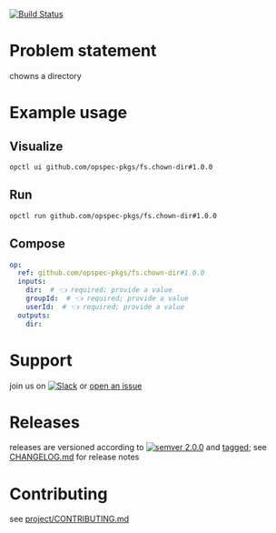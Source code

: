 [![Build Status](https://github.com/opspec-pkgs/fs.chown-dir/workflows/build/badge.svg?branch=main)](https://github.com/opspec-pkgs/fs.chown-dir/actions?query=workflow%3Abuild+branch%3Amain)

# Problem statement

chowns a directory

# Example usage

## Visualize

```shell
opctl ui github.com/opspec-pkgs/fs.chown-dir#1.0.0
```

## Run

```
opctl run github.com/opspec-pkgs/fs.chown-dir#1.0.0
```

## Compose

```yaml
op:
  ref: github.com/opspec-pkgs/fs.chown-dir#1.0.0
  inputs:
    dir:  # 👈 required; provide a value
    groupId:  # 👈 required; provide a value
    userId:  # 👈 required; provide a value
  outputs:
    dir:
```

# Support

join us on
[![Slack](https://img.shields.io/badge/slack-opctl-E01563.svg)](https://join.slack.com/t/opctl/shared_invite/zt-51zodvjn-Ul_UXfkhqYLWZPQTvNPp5w)
or
[open an issue](https://github.com/opspec-pkgs/fs.chown-dir/issues)

# Releases

releases are versioned according to
[![semver 2.0.0](https://img.shields.io/badge/semver-2.0.0-brightgreen.svg)](http://semver.org/spec/v2.0.0.html)
and [tagged](https://git-scm.com/book/en/v2/Git-Basics-Tagging); see
[CHANGELOG.md](CHANGELOG.md) for release notes

# Contributing

see
[project/CONTRIBUTING.md](https://github.com/opspec-pkgs/project/blob/main/CONTRIBUTING.md)
